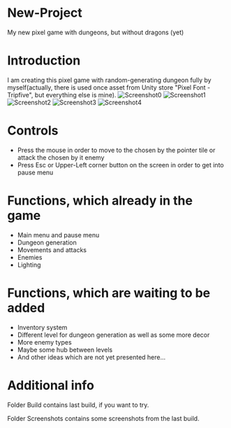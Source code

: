 # New-Project
 My new pixel game with dungeons, but without dragons (yet)
# Introduction
I am creating this pixel game with random-generating dungeon fully by myself(actually, there is used once asset from Unity store "Pixel Font - Tripfive", but everything else is mine).
![Screenshot0](https://github.com/ArseniySukhanov/New-Project/blob/main/Screenshots/Screenshot0.png)
![Screenshot1](https://github.com/ArseniySukhanov/New-Project/blob/main/Screenshots/Screenshot1.png)
![Screenshot2](https://github.com/ArseniySukhanov/New-Project/blob/main/Screenshots/Screenshot2.png)
![Screenshot3](https://github.com/ArseniySukhanov/New-Project/blob/main/Screenshots/Screenshot3.png)
![Screenshot4](https://github.com/ArseniySukhanov/New-Project/blob/main/Screenshots/Screenshot4.png)
# Controls
* Press the mouse in order to move to the chosen by the pointer tile or attack the chosen by it enemy
* Press Esc or Upper-Left corner button on the screen in order to get into pause menu
# Functions, which already in the game
* Main menu and pause menu
* Dungeon generation
* Movements and attacks
* Enemies
* Lighting
# Functions, which are waiting to be added
* Inventory system
* Different level for dungeon generation as well as some more decor
* More enemy types
* Maybe some hub between levels
* And other ideas which are not yet presented here...
# Additional info
Folder Build contains last build, if you want to try.

Folder Screenshots contains some screenshots from the last build.
